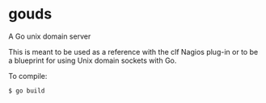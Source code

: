 # gouds
A Go unix domain server 

This is meant to be used as a reference with the clf Nagios plug-in or to be a blueprint for using Unix domain sockets with Go.

To compile:

```bash
$ go build
```